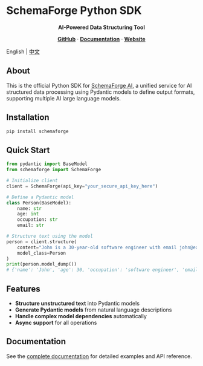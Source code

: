 # SchemaForge Python SDK

<div align="center">
  <p>
    <strong>AI-Powered Data Structuring Tool</strong>
  </p>
  <p>
    <a href="https://github.com/X-Zero-L/schemaforge-sdk"><strong>GitHub</strong></a> ·
    <a href="https://github.com/X-Zero-L/schemaforge-sdk/docs"><strong>Documentation</strong></a> ·
    <a href="https://github.com/X-Zero-L/schemaforge-sdk"><strong>Website</strong></a>
  </p>
</div>

English | [中文](./README_CN.md)

## About

This is the official Python SDK for [SchemaForge AI](https://github.com/X-Zero-L/schemaforge-ai), a unified service for AI structured data processing using Pydantic models to define output formats, supporting multiple AI large language models.

## Installation

```bash
pip install schemaforge
```

## Quick Start

```python
from pydantic import BaseModel
from schemaforge import SchemaForge

# Initialize client
client = SchemaForge(api_key="your_secure_api_key_here")

# Define a Pydantic model
class Person(BaseModel):
    name: str
    age: int
    occupation: str
    email: str

# Structure text using the model
person = client.structure(
    content="John is a 30-year-old software engineer with email john@example.com",
    model_class=Person
)
print(person.model_dump())
# {'name': 'John', 'age': 30, 'occupation': 'software engineer', 'email': 'john@example.com'}
```

## Features

- **Structure unstructured text** into Pydantic models
- **Generate Pydantic models** from natural language descriptions
- **Handle complex model dependencies** automatically
- **Async support** for all operations

## Documentation

See the [complete documentation](https://github.com/X-Zero-L/schemaforge-sdk/docs) for detailed examples and API reference. 